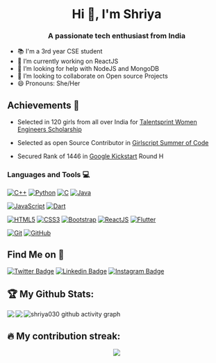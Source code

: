 <h1 align="center">Hi 👋, I'm Shriya</h1>
<h3 align="center">A passionate tech enthusiast from India</h3>

<!--![](https://visitor-badge.laobi.icu/badge?page_id=shriya030.shriya030) -->

- 📚 I'm a 3rd year CSE student 
- 🔭 I’m currently working on ReactJS
- 🤔 I’m looking for help with NodeJS and MongoDB
- 👯 I’m looking to collaborate on Open source Projects
- 😄 Pronouns: She/Her

## Achievements 🏅

- Selected in 120 girls from all over India for [Talentsprint Women Engineers Scholarship](https://we.talentsprint.com/)

- Selected as open Source Contributor in [Girlscript Summer of Code](https://gssoc.girlscript.tech/)

- Secured Rank of 1446 in [Google Kickstart](https://codingcompetitions.withgoogle.com/kickstart) Round H

### Languages and Tools :computer:

[![C++](https://img.shields.io/badge/-C++-00599C?style=flat&logo=c++&link=https://github.com/shriya030)](https://github.com/shriya030) [![Python](https://img.shields.io/badge/-Python-black?style=flat&logo=python&link=https://github.com/shriya030)](https://github.com/shriya030) [![C](https://img.shields.io/badge/-A8B9CC?style=flat&logo=c&logoColor=white&link=https://github.com/shriya030)](https://github.com/shriya030) [![Java](https://img.shields.io/badge/Java-orange?style=flat&logo=java&logoColor=white&link=https://github.com/shriya030)](https://github.com/shriya030)

[![JavaScript](https://img.shields.io/badge/-JavaScript-black?style=flat&logo=javascript&link=https://github.com/shriya030)](https://github.com/shriya030) [![Dart](https://img.shields.io/badge/-Dart-0175C2?style=flat&logo=dart&link=https://github.com/shriya030)](https://github.com/shriya030)

[![HTML5](https://img.shields.io/badge/-HTML5-E34F26?style=flat&logo=html5&logoColor=white&link=https://github.com/shriya030)](https://github.com/shriya030) [![CSS3](https://img.shields.io/badge/-CSS3-1572B6?style=flat&logo=css3&link=https://github.com/shriya030)](https://github.com/shriya030) [![Bootstrap](https://img.shields.io/badge/-Bootstrap-563D7C?style=flat&logo=bootstrap&link=https://github.com/shriya030)](https://github.com/shriya030) [![ReactJS](https://img.shields.io/badge/-React-black?style=flat&logo=react&link=https://github.com/shriya030)](https://github.com/shriya030) [![Flutter](https://img.shields.io/badge/-Flutter-02569B?style=flat&logo=flutter&link=https://github.com/shriya030)](https://github.com/shriya030)


[![Git](https://img.shields.io/badge/-Git-black?style=flat&logo=git&link=https://github.com/shriya030)](https://github.com/shriya030)  [![GitHub](https://img.shields.io/badge/-GitHub-181717?style=flat&logo=github&link=https://github.com/shriya030)](https://github.com/shriya030)

##  Find Me on :speech_balloon:

[![Twitter Badge](https://img.shields.io/badge/-@shriya3011-1ca0f1?style=flat-square&labelColor=1ca0f1&logo=twitter&logoColor=white&link=https://twitter.com/shriya3011)](https://twitter.com/shriya3011) [![Linkedin Badge](https://img.shields.io/badge/-@shriya--chadha30-blue?style=flat-square&logo=Linkedin&logoColor=white&link=https://www.linkedin.com/in/ashwanisng/)](https://www.linkedin.com/in/shriya-chadha30/) [![Instagram Badge](https://img.shields.io/badge/-@shriya1811-e4405f?style=flat-square&labelColor=f94877&logo=instagram&logoColor=white&link=https://www.instagram.com/shriya_030/)](https://www.instagram.com/shriya_030/)

## :trophy: My Github Stats:

<!--
![GitHub stats](https://readme-stats-cfgj2cxdy.vercel.app/api?username=CharalambosIoannou&count_private=true&show_icons=true&theme=tokyonight)
![Top Langs](https://readme-stats-cfgj2cxdy.vercel.app/api/top-langs/?username=CharalambosIoannou&hide=php&theme=tokyonight)
-->

<div>
<a href="https://readme-stats-cfgj2cxdy.vercel.app/api?username=shriya030&count_private=true&show_icons=true&theme=tokyonight">
  <img  align="left" src="https://readme-stats-cfgj2cxdy.vercel.app/api?username=shriya030&count_private=true&show_icons=true&theme=tokyonight" />
</a>
<a href="https://readme-stats-cfgj2cxdy.vercel.app/api/top-langs/?username=shriya030&hide=php&theme=tokyonight">
  <img align="left" src="https://readme-stats-cfgj2cxdy.vercel.app/api/top-langs/?username=shriya030&hide=php&theme=tokyonight" />
</a>
</div>



![shriya030 github activity graph](https://activity-graph.herokuapp.com/graph?username=shriya030&theme=xcode)
  
## 🔥 My contribution streak:
<p align="center">
  <a href="#">
    <img src="https://github-readme-streak-stats.herokuapp.com/?user=shriya030&theme=dark&hide_border=true&background=0D1117&stroke=0000"/>
  </a>
</p>

<!-- Actual text -->

<!--
**shriya030/shriya030** is a ✨ _special_ ✨ repository because its `README.md` (this file) appears on your GitHub profile.

<!-- Here are some ideas to get you started:

-->
